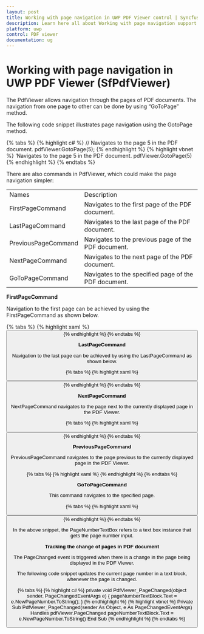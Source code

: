 ```yaml
---
layout: post
title: Working with page navigation in UWP PDF Viewer control | Syncfusion
description: Learn here all about Working with page navigation support in Syncfusion UWP PDF Viewer (SfPdfViewer) control and more.
platform: uwp
control: PDF viewer
documentation: ug
---
```


# Working with page navigation in UWP PDF Viewer (SfPdfViewer)

The PdfViewer allows navigation through the pages of PDF documents. The navigation from one page to other can be done by using “GoToPage” method.

The following code snippet illustrates page navigation using the GotoPage method.

{% tabs %}
{% highlight c# %}
// Navigates to the page 5 in the PDF document.
pdfViewer.GotoPage(5);
{% endhighlight %}
{% highlight vbnet %}
‘Navigates to the page 5 in the PDF document.
pdfViewer.GotoPage(5)
{% endhighlight %}
{% endtabs %}

There are also commands in PdfViewer, which could make the page navigation simpler:

<table>
<tr>
<td>
Names
</td>
<td>
Description
</td>
</tr>
<tr>
<td>
FirstPageCommand
</td>
<td>
Navigates to the first page of the PDF document.
</td>
</tr>
<tr>
<td>
LastPageCommand
</td>
<td>
Navigates to the last page of the PDF document.
</td>
</tr>
<tr>
<td>
PreviousPageCommand
</td>
<td>
Navigates to the previous page of the PDF document.
</td>
</tr>
<tr>
<td>
NextPageCommand
</td>
<td>
Navigates to the next page of the PDF document.
</td>
</tr>
<tr>
<td>
GoToPageCommand
</td>
<td>
Navigates to the specified page of the PDF document.
</td>
</tr>
</table>

**FirstPageCommand**

Navigation to the first page can be achieved by using the FirstPageCommand as shown below.

{% tabs %}
{% highlight xaml %}
<Button Command="{Binding FirstPageCommand}" />
{% endhighlight %}
{% endtabs %}

**LastPageCommand**

Navigation to the last page can be achieved by using the LastPageCommand as shown below. 

{% tabs %}
{% highlight xaml %}
<Button Command="{Binding LastPageCommand}" />
{% endhighlight %}
{% endtabs %}

**NextPageCommand**

NextPageCommand navigates to the page next to the currently displayed page in the PDF Viewer. 

{% tabs %}
{% highlight xaml %}
<Button Command="{Binding NextPageCommand}" />
{% endhighlight %}
{% endtabs %}

**PreviousPageCommand**

PreviousPageCommand navigates to the page previous to the currently displayed page in the PDF Viewer. 

{% tabs %}
{% highlight xaml %}
<Butston Command="{Binding PreviousPageCommand}" />
{% endhighlight %}
{% endtabs %}

**GoToPageCommand**

This command navigates to the specified page. 

{% tabs %}
{% highlight xaml %}
<Button Command="{Binding GoToPageCommand}" CommandParameter="{Binding Path=Text, ElementName=PageNumberTextBox}" />
{% endhighlight %}
{% endtabs %}

In the above snippet, the PageNumberTextBox refers to a text box instance that gets the page number input. 

**Tracking the change of pages in PDF document**


The PageChanged event is triggered when there is a change in the page being displayed in the PDF Viewer.

The following code snippet updates the current page number in a text block, whenever the page is changed.

{% tabs %}
{% highlight c# %}
private void PdfViewer_PageChanged(object sender, PageChangedEventArgs e)
{
    pageNumberTextBlock.Text = e.NewPageNumber.ToString();
}
{% endhighlight %}
{% highlight vbnet %}
Private Sub PdfViewer_PageChanged(sender As Object, e As PageChangedEventArgs) Handles pdfViewer.PageChanged
    pageNumberTextBlock.Text = e.NewPageNumber.ToString()
End Sub
{% endhighlight %}
{% endtabs %}
